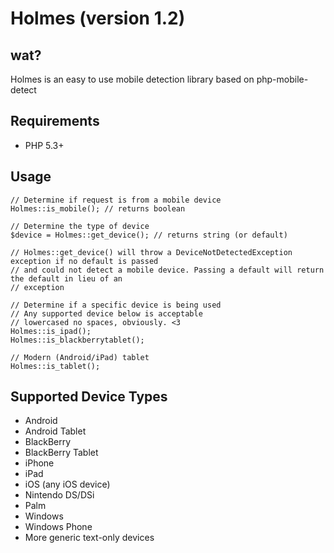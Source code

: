 # Holmes (version 1.2)

## wat?

Holmes is an easy to use mobile detection library based on php-mobile-detect

## Requirements

* PHP 5.3+

## Usage

    // Determine if request is from a mobile device
    Holmes::is_mobile(); // returns boolean

    // Determine the type of device
    $device = Holmes::get_device(); // returns string (or default)

    // Holmes::get_device() will throw a DeviceNotDetectedException exception if no default is passed
    // and could not detect a mobile device. Passing a default will return the default in lieu of an
    // exception

    // Determine if a specific device is being used
    // Any supported device below is acceptable
    // lowercased no spaces, obviously. <3
    Holmes::is_ipad();
    Holmes::is_blackberrytablet();

    // Modern (Android/iPad) tablet
    Holmes::is_tablet();
## Supported Device Types

* Android
* Android Tablet
* BlackBerry
* BlackBerry Tablet
* iPhone
* iPad
* iOS (any iOS device)
* Nintendo DS/DSi
* Palm
* Windows
* Windows Phone
* More generic text-only devices
